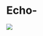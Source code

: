 # Echo-

![](https://blogger.googleusercontent.com/img/b/R29vZ2xl/AVvXsEhGNfQavEiYMs5I_9uJf03gy79HVgHd-dJUV-C7mgOMs6GF5Ll0s55CTORGS-PfiZ72Sc6WJQhbktAPc5Q8CuqTfRx1x4Fju779bSb_gE1F_2hjvnj61OcWDrvoRfInJsB18-SvxVtvTVY/s320/p1.gif)
